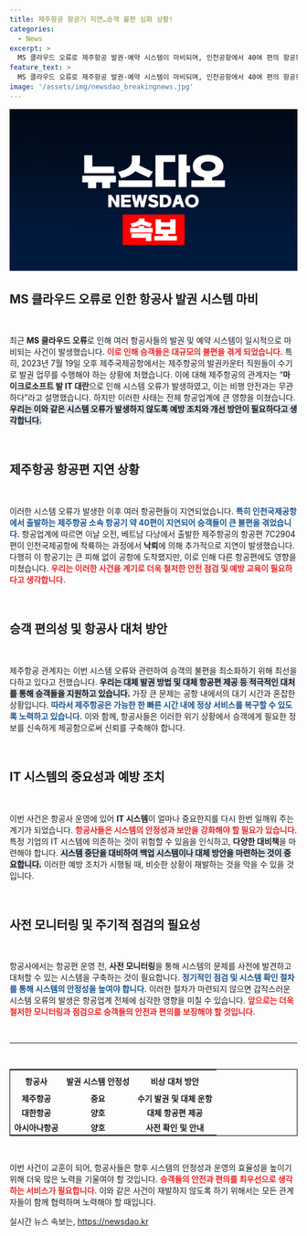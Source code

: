 ```yaml
---
title: 제주항공 항공기 지연…승객 불편 심화 상황!
categories:
  - News
excerpt: >
  MS 클라우드 오류로 제주항공 발권·예약 시스템이 마비되며, 인천공항에서 40여 편의 항공편이 무더기로 지연되었습니다. 다행히 낙뢰 피해는 없지만 승객들은 큰 불편을 겪고 있습니다.
feature_text: >
  MS 클라우드 오류로 제주항공 발권·예약 시스템이 마비되며, 인천공항에서 40여 편의 항공편이 무더기로 지연되었습니다. 다행히 낙뢰 피해는 없지만 승객들은 큰 불편을 겪고 있습니다.
image: '/assets/img/newsdao_breakingnews.jpg'
---
```


<p><img src="/assets/img/newsdao_breakingnews.jpg" alt="firstkoreanews 속보" /></p>

<h2 data-ke-size="size26">MS 클라우드 오류로 인한 항공사 발권 시스템 마비</h2>

<p data-ke-size="size16">&nbsp;</p>

<p>최근 <strong>MS 클라우드 오류</strong>로 인해 여러 항공사들의 발권 및 예약 시스템이 일시적으로 마비되는 사건이 발생했습니다. <b><span style="color: #ee2323;">이로 인해 승객들은 대규모의 불편을 겪게 되었습니다.</span></b> 특히, 2023년 7월 19일 오후 제주국제공항에서는 제주항공의 발권카운터 직원들이 수기로 발권 업무를 수행해야 하는 상황에 처했습니다. 이에 대해 제주항공의 관계자는 “<strong>마이크로소프트 발 IT 대란</strong>으로 인해 시스템 오류가 발생하였고, 이는 비행 안전과는 무관하다”라고 설명했습니다. 하지만 이러한 사태는 전체 항공업계에 큰 영향을 미쳤습니다. <b><span style="background-color: #21538527;">우리는 이와 같은 시스템 오류가 발생하지 않도록 예방 조치와 개선 방안이 필요하다고 생각합니다.</span></b></p>

<p data-ke-size="size16">&nbsp;</p>

<h2 data-ke-size="size26">제주항공 항공편 지연 상황</h2>

<p data-ke-size="size16">&nbsp;</p>

<p>이러한 시스템 오류가 발생한 이후 여러 항공편들이 지연되었습니다. <b><span style="color: #1a5490;">특히 인천국제공항에서 출발하는 제주항공 소속 항공기 약 40편이 지연되어 승객들이 큰 불편을 겪었습니다.</span></b> 항공업계에 따르면 이날 오전, 베트남 다낭에서 출발한 제주항공의 항공편 7C2904편이 인천국제공항에 착륙하는 과정에서 <strong>낙뢰</strong>에 의해 추가적으로 지연이 발생했습니다. 다행히 이 항공기는 큰 피해 없이 공항에 도착했지만, 이로 인해 다른 항공편에도 영향을 미쳤습니다. <b><span style="color: #ee2323;">우리는 이러한 사건을 계기로 더욱 철저한 안전 점검 및 예방 교육이 필요하다고 생각합니다.</span></b></p>

<p data-ke-size="size16">&nbsp;</p>

<h2 data-ke-size="size26">승객 편의성 및 항공사 대처 방안</h2>

<p data-ke-size="size16">&nbsp;</p>

<p>제주항공 관계자는 이번 시스템 오류와 관련하여 승객의 불편을 최소화하기 위해 최선을 다하고 있다고 전했습니다. <b><span style="background-color: #21538527;">우리는 대체 발권 방법 및 대체 항공편 제공 등 적극적인 대처를 통해 승객들을 지원하고 있습니다.</span></b> 가장 큰 문제는 공항 내에서의 대기 시간과 혼잡한 상황입니다. <b><span style="color: #1a5490;">따라서 제주항공은 가능한 한 빠른 시간 내에 정상 서비스를 복구할 수 있도록 노력하고 있습니다.</span></b> 이와 함께, 항공사들은 이러한 위기 상황에서 승객에게 필요한 정보를 신속하게 제공함으로써 신뢰를 구축해야 합니다. </p>

<p data-ke-size="size16">&nbsp;</p>

<h2 data-ke-size="size26">IT 시스템의 중요성과 예방 조치</h2>

<p data-ke-size="size16">&nbsp;</p>

<p>이번 사건은 항공사 운영에 있어 <strong>IT 시스템</strong>이 얼마나 중요한지를 다시 한번 일깨워 주는 계기가 되었습니다. <b><span style="color: #ee2323;">항공사들은 시스템의 안정성과 보안을 강화해야 할 필요가 있습니다.</span></b> 특정 기업의 IT 시스템에 의존하는 것이 위험할 수 있음을 인식하고, <strong>다양한 대비책</strong>을 마련해야 합니다. <b><span style="background-color: #21538527;">시스템 중단을 대비하여 백업 시스템이나 대체 방안을 마련하는 것이 중요합니다.</span></b> 이러한 예방 조치가 시행될 때, 비슷한 상황이 재발하는 것을 막을 수 있을 것입니다.</p>

<p data-ke-size="size16">&nbsp;</p>

<h2 data-ke-size="size26">사전 모니터링 및 주기적 점검의 필요성</h2>

<p data-ke-size="size16">&nbsp;</p>

<p>항공사에서는 항공편 운영 전, <strong>사전 모니터링</strong>을 통해 시스템의 문제를 사전에 발견하고 대처할 수 있는 시스템을 구축하는 것이 필요합니다. <b><span style="color: #1a5490;">정기적인 점검 및 시스템 확인 절차를 통해 시스템의 안정성을 높여야 합니다.</span></b> 이러한 절차가 마련되지 않으면 갑작스러운 시스템 오류의 발생은 항공업계 전체에 심각한 영향을 미칠 수 있습니다. <b><span style="color: #ee2323;">앞으로는 더욱 철저한 모니터링과 점검으로 승객들의 안전과 편의를 보장해야 할 것입니다.</span></b></p>

<p data-ke-size="size16">&nbsp;</p>

<hr>

<p data-ke-size="size16">&nbsp;</p>

<table style="width: 100%; border: 1px solid black;">
  <tr>
    <th style="text-align: center; height: 30px;">항공사</th>
    <th style="text-align: center; height: 30px;">발권 시스템 안정성</th>
    <th style="text-align: center; height: 30px;">비상 대처 방안</th>
  </tr>
  <tr>
    <td style="text-align: center; height: 17px;"><b>제주항공</b></td>
    <td style="text-align: center; height: 17px;"><b>중요</b></td>
    <td style="text-align: center; height: 17px;"><b>수기 발권 및 대체 운항</b></td>
  </tr>
  <tr>
    <td style="text-align: center; height: 17px;"><b>대한항공</b></td>
    <td style="text-align: center; height: 17px;"><b>양호</b></td>
    <td style="text-align: center; height: 17px;"><b>대체 항공편 제공</b></td>
  </tr>
  <tr>
    <td style="text-align: center; height: 17px;"><b>아시아나항공</b></td>
    <td style="text-align: center; height: 17px;"><b>양호</b></td>
    <td style="text-align: center; height: 17px;"><b>사전 확인 및 안내</b></td>
  </tr>
</table>

<p data-ke-size="size16">&nbsp;</p>

<p>이번 사건이 교훈이 되어, 항공사들은 향후 시스템의 안정성과 운영의 효율성을 높이기 위해 더욱 많은 노력을 기울여야 할 것입니다. <b><span style="color: #ee2323;">승객들의 안전과 편의를 최우선으로 생각하는 서비스가 필요합니다.</span></b> 이와 같은 사건이 재발하지 않도록 하기 위해서는 모든 관계자들이 함께 협력하며 노력해야 할 때입니다.</p>
실시간 뉴스 속보는, <a href="https://newsdao.kr" rel="dofollow">https://newsdao.kr</a>


